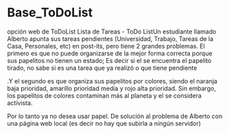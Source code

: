 # Base_ToDoList
opción web de ToDoList
Lista de Tareas - ToDo ListUn estudiante llamado Alberto apunta sus tareas pendientes (Universidad, Trabajo, Tareas de la Casa, Personales, etc) en post-its, pero tiene 2 grandes problemas. El primero es que no puede organizarse de la mejor forma correcta porque sus papelitos no tienen un estado; Es decir si el se encuentra el papelito tirado, no sabe si es una tarea que ya realizó o que tiene pendiente

.Y el segundo es que organiza sus papelitos por colores, siendo el naranja baja prioridad, amarillo prioridad media y rojo alta prioridad. Sin embargo, los papelitos de colores contaminan más al planeta y el se considera activista.

Por lo tanto ya no desea usar papel. De solución al problema de Alberto con una página web local (es decir no hay que subirla a ningún servidor)
